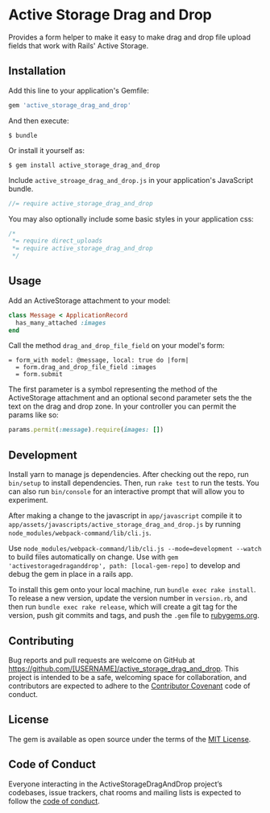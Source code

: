 # Active Storage Drag and Drop

Provides a form helper to make it easy to make drag and drop file upload fields that work with Rails' Active Storage.

## Installation

Add this line to your application's Gemfile:

```ruby
gem 'active_storage_drag_and_drop'
```

And then execute:

    $ bundle

Or install it yourself as:

    $ gem install active_storage_drag_and_drop

Include `active_stroage_drag_and_drop.js` in your application's JavaScript bundle.
```js
//= require active_storage_drag_and_drop
```

You may also optionally include some basic styles in your application css:
```css
/*
 *= require direct_uploads
 *= require active_storage_drag_and_drop
 */
```

## Usage

Add an ActiveStorage attachment to your model:
```ruby
class Message < ApplicationRecord
  has_many_attached :images
end
```
Call the method `drag_and_drop_file_field` on your model's form:
```haml
= form_with model: @message, local: true do |form|
  = form.drag_and_drop_file_field :images
  = form.submit
```
The first parameter is a symbol representing the method of the ActiveStorage attachment and an optional second parameter sets the the text on the drag and drop zone.
In your controller you can permit the params like so:
```ruby
params.permit(:message).require(images: [])
```

## Development

Install yarn to manage js dependencies.
After checking out the repo, run `bin/setup` to install dependencies. Then, run `rake test` to run the tests. You can also run `bin/console` for an interactive prompt that will allow you to experiment.

After making a change to the javascript in `app/javascript` compile it to `app/assets/javascripts/active_storage_drag_and_drop.js` by running `node_modules/webpack-command/lib/cli.js`.

Use `node_modules/webpack-command/lib/cli.js --mode=development --watch` to build files automatically on change.  Use with `gem 'activestoragedraganddrop', path: [local-gem-repo]` to develop and debug the gem in place in a rails app.

To install this gem onto your local machine, run `bundle exec rake install`. To release a new version, update the version number in `version.rb`, and then run `bundle exec rake release`, which will create a git tag for the version, push git commits and tags, and push the `.gem` file to [rubygems.org](https://rubygems.org).

## Contributing

Bug reports and pull requests are welcome on GitHub at https://github.com/[USERNAME]/active_storage_drag_and_drop. This project is intended to be a safe, welcoming space for collaboration, and contributors are expected to adhere to the [Contributor Covenant](http://contributor-covenant.org) code of conduct.

## License

The gem is available as open source under the terms of the [MIT License](https://opensource.org/licenses/MIT).

## Code of Conduct

Everyone interacting in the ActiveStorageDragAndDrop project’s codebases, issue trackers, chat rooms and mailing lists is expected to follow the [code of conduct](https://github.com/[USERNAME]/active_storage_drag_and_drop/blob/master/CODE_OF_CONDUCT.md).
